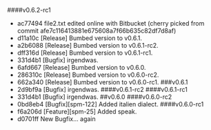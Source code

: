 ####v0.6.2-rc1
* ac77494 file2.txt edited online with Bitbucket (cherry picked from commit afe7c116413881e675608a7f66b635c82df7d8af)
* d11a10c [Release] Bumbed version to v0.6.1.
* a2b6088 [Release] Bumbed version to v0.6.1-rc2.
* dff316d [Release] Bumbed version to v0.6.1-rc1.
* 331d4b1 [Bugfix] irgendwas.
* 6afd667 [Release] Bumbed version to v0.6.0.
* 286310c [Release] Bumbed version to v0.6.0-rc2.
* 662a340 [Release] Bumbed version to v0.6.0-rc1.
###v0.6.1
* 2d9bf9a [Bugfix] irgendwas.
####v0.6.1-rc2
####v0.6.1-rc1
* 331d4b1 [Bugfix] irgendwas.
##v0.6.0
####v0.6.0-rc2
* 0bd8eb4 [Bugfix][spm-122] Added italien dialect.
####v0.6.0-rc1
* f6a206d [Feature][spm-25] Added speak.
* d0701ff New Bugfix... again
